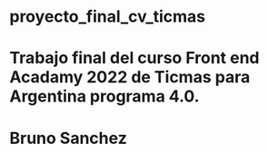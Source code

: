# proyecto_final_cv_ticmas
# Trabajo final del curso Front end Acadamy 2022 de Ticmas para Argentina programa 4.0.
# Bruno Sanchez